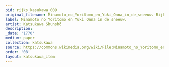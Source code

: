 ```yaml
---
pid: rijks_kasukawa_009
original_filename: Minamoto_no_Yoritomo_en_Yuki_Onna_in_de_sneeuw.-Rijksmuseum_RP-P-2007-144
label: Minamoto no Yoritomo en Yuki Onna in de sneeuw.
artist: Katsukawa Shunshō
description: 
_date: '1770'
medium: paper
collection: katsukawa
source: https://commons.wikimedia.org/wiki/File:Minamoto_no_Yoritomo_en_Yuki_Onna_in_de_sneeuw.-Rijksmuseum_RP-P-2007-144.jpeg
order: '08'
layout: katsukawa_item
---
```

